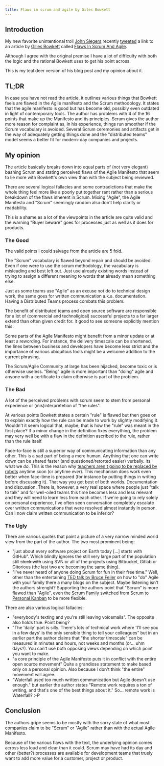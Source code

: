 ```yaml
---
title: Flaws in scrum and agile by Giles Bowkett
---
```



## Introduction

My new favorite unintentional troll [John Slegers] recently [tweeted](https://twitter.com/johnslegers/status/574881993810403328) a link to an
article by [Gilles Bowkett] called [Flaws In Scrum And Agile].

Although I agree with the original premise I have a lot of difficulty with both
the logic and the rational Bowkett uses to get his point across.

This is my teal deer version of his blog post and my opinion about it.

## TL;DR

In case you have not read the article, it outlines various things that Bowkett
feels are flawed in the Agile manifesto and the Scrum methodology. It states
that the agile manifesto is good but has become old, possibly even outdated in
light of contemporary tools. The author has problems with 4 of the 16 points
that make up the Manifesto and its principles. Scrum gives the author more reason
for complaint as, in his experience, things run smoother if the Scrum vocabulary
is avoided. Several Scrum ceremonies and artifacts get in the way of
adequately getting things done and the "distributed teams" model seems a better
fit for modern-day companies and projects.

## My opinion

The article basically breaks down into equal parts of (not very elegant)
bashing Scrum and stating perceived flaws of the Agile Manifesto that seem to
lie more with Bowkett's own view than with the subject being reviewed.

There are several logical fallacies and some contradictions that make the whole
thing feel more like a poorly put together rant rather than a serious
breakdown of the flaws inherent in Scrum. Mixing "Agile", the Agile Manifesto
and "Scrum" seemingly random also don't help clarity or readability.

This is a shame as a lot of the viewpoints in the article are quite valid and
the warning "Buyer beware" goes for processes just as well as it does for
products.

### The Good

The valid points I could salvage from the article are 5 fold.

The "Scrum" vocabulary is flawed beyond repair and should be avoided. Even if
one were to use the scrum methodology, the vacabulary is misleading and best
left out. Just use already existing words instead of trying to assign a
different meaning to words that already mean something else.

Just as some teams use "Agile" as an excuse not do to technical design work, the
same goes for written communication a.k.a. documentation. Having a Distributed
Teams process combats this problem.

The benefit of distributed teams and open source software are responsible for a
lot of (commercial and technoligical) successful projects to a far larger extend
than often given credit for. It good to see someone explicitly mention this.

Some parts of the Agile Manifesto might benefit from a minor update or at least
a rewording. For instance, the delivery timescale can be shortened, the lines
between business and developers have become less strict and the importance of
various ubiquitous tools might be a welcome addition to the current phrasing.

The Scrum/Agile Community at large has been hijacked, become toxic or is
otherwise useless. "Being" agile is more important than "doing" agile and anyone
with a certificate to claim otherwise is part of the problem.

### The Bad

A lot of the perceived problems with scrum seem to stem from personal experience
or (mis)interpretetion of "the rules".

At various points Bowkett states a certain "rule" is flawed but then goes on to
explain exactly how the rule can be made to work by slightly modifying it.
Wouldn't it seem logical that, maybe, that is how the "rule" was meant in the
first place? If a minor change in the definition fixes everything, the problem
may very well be with a flaw in the definition ascribed to the rule, rather than
the rule itself.

Face-to-face is still a superior way of communicating information than any other.
This is a sad part of being a mere human. Anything that one can write down can
be shared faster (and questioned/retorted easier) verbally. Its what we *do*.
This is the reason why [teachers aren't going to be replaced by robots] anytime
soon (or anytime *ever*). This mechanism does work even better when face-time is
prepared (for instance by putting things in writing before discussing it). That
way you get best of both worlds. Documentation and discussion. There is, however,
a very real space where people just "talk to talk" and for well-oiled teams this
time becomes less and less relevant and they will need to learn less from each
other. If we're going to rely solely on personal experience, I've often seen
conversation completely escalate over written communications that were resolved
almost instantly in person. Can I now claim written communication to be inferior?

### The Ugly

There are various quotes that paint a picture of a very narrow minded world view
from the part of the author. The two most prominent being:

 - "just about every software project on Earth today [...] starts with GitHub".
   Which blindly ignores the still very large part of the population still
   <del>stuck with</del> using SVN or all of the projects using Bitbucket,
   Gitlab or Gitorious (the last two are [becoming the same thing](https://about.gitlab.com/2015/03/03/gitlab-acquires-gitorious/)).
 - "I've never heard of anyone doing Scrum for fun in their free time." Well,
   other than the entertaining [TED talk by Bruce Feiler] on how to "do" Agile
   with your family there a many blogs on the subject. Maybe listening isn't the
   authors strenght?
   Supporting the authors point that "Scrum" is more flawed than "Agile", even
   the [Scrum Family] switched from Scrum to [Personal Kanban] to be more
   flexible.

There are also various logical fallacies:

 - "everybody's texting and you're still leaving voicemails". The opposite also
   holds true. Point being?
 - "The 'daily' part is silly. There's lots of technical work where 'I'll see
   you in a few days' is the only sensible thing to tell your colleagues" but in
   an earlier part the author claims that "the shorter timescale" can be
   measured in minutes and hours, not weeks and months (or... uhm days?). You
   can't use both opposing views depending on which point you want to make.
 - "a core principle of the Agile Manifesto puts it in conflict with the entire
   open source movement" Quite a grandiose statement to make based only on a
   personal opinion. Also because I don't think "the entire" movement will agree.
 - "Waterfall used too much written communication but Agile doesn't use enough."
   but earlier the author states "Remote work requires a ton of writing, and
   that's one of the best things about it." So... remote work is Waterfall? :-P

## Conclusion

The authors gripe seems to be mostly with the sorry state of what most companies
claim to be "Scrum" or "Agile" rather than with the actual Agile Manifesto.

Because of the various flaws with the text, the underlying opinion comes across
less loud and clear than it could. Scrum may have had its day and other
(better?) processes are available for development teams that truely want to add
more value for a customer, project or product.

[John Slegers]: https://twitter.com/johnslegers
[Gilles Bowkett]: https://twitter.com/gilesgoatboy
[Flaws In Scrum And Agile]: https://www.pandastrike.com/posts/20150304-agile
[Scrum Family]: https://scrumfamily.wordpress.com/
[Personal Kanban]: http://www.personalkanban.com/pk/
[TED talk by Bruce Feiler]: https://www.ted.com/talks/bruce_feiler_agile_programming_for_your_family
[teachers aren't going to be replaced by robots]: https://www.youtube.com/watch?v=GEmuEWjHr5c
[Bitbucket]: https://bitbucket.org/
[Gitlab]: https://gitlab.com/
[Gitorious]: https://gitorious.org/
